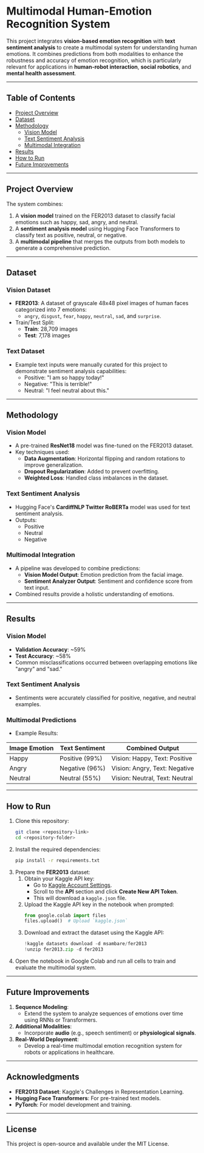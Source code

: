 # Multimodal Human-Emotion Recognition System

This project integrates **vision-based emotion recognition** with **text sentiment analysis** to create a multimodal system for understanding human emotions. It combines predictions from both modalities to enhance the robustness and accuracy of emotion recognition, which is particularly relevant for applications in **human-robot interaction**, **social robotics**, and **mental health assessment**.

---

## Table of Contents
- [Project Overview](#project-overview)
- [Dataset](#dataset)
- [Methodology](#methodology)
  - [Vision Model](#vision-model)
  - [Text Sentiment Analysis](#text-sentiment-analysis)
  - [Multimodal Integration](#multimodal-integration)
- [Results](#results)
- [How to Run](#how-to-run)
- [Future Improvements](#future-improvements)

---

## Project Overview
The system combines:
1. A **vision model** trained on the FER2013 dataset to classify facial emotions such as happy, sad, angry, and neutral.
2. A **sentiment analysis model** using Hugging Face Transformers to classify text as positive, neutral, or negative.
3. A **multimodal pipeline** that merges the outputs from both models to generate a comprehensive prediction.

---

## Dataset
### Vision Dataset
- **FER2013**: A dataset of grayscale 48x48 pixel images of human faces categorized into 7 emotions:
  - `angry`, `disgust`, `fear`, `happy`, `neutral`, `sad`, and `surprise`.
- Train/Test Split: 
  - **Train**: 28,709 images
  - **Test**: 7,178 images

### Text Dataset
- Example text inputs were manually curated for this project to demonstrate sentiment analysis capabilities:
  - Positive: "I am so happy today!"
  - Negative: "This is terrible!"
  - Neutral: "I feel neutral about this."

---

## Methodology

### Vision Model
- A pre-trained **ResNet18** model was fine-tuned on the FER2013 dataset.
- Key techniques used:
  - **Data Augmentation**: Horizontal flipping and random rotations to improve generalization.
  - **Dropout Regularization**: Added to prevent overfitting.
  - **Weighted Loss**: Handled class imbalances in the dataset.

### Text Sentiment Analysis
- Hugging Face's **CardiffNLP Twitter RoBERTa** model was used for text sentiment analysis.
- Outputs:
  - Positive
  - Neutral
  - Negative

### Multimodal Integration
- A pipeline was developed to combine predictions:
  - **Vision Model Output**: Emotion prediction from the facial image.
  - **Sentiment Analyzer Output**: Sentiment and confidence score from text input.
- Combined results provide a holistic understanding of emotions.

---

## Results

### Vision Model
- **Validation Accuracy**: ~59%
- **Test Accuracy**: ~58%
- Common misclassifications occurred between overlapping emotions like "angry" and "sad."

### Text Sentiment Analysis
- Sentiments were accurately classified for positive, negative, and neutral examples.

### Multimodal Predictions
- Example Results:

| Image Emotion | Text Sentiment         | Combined Output                              |
|---------------|------------------------|---------------------------------------------|
| Happy         | Positive (99%)         | Vision: Happy, Text: Positive               |
| Angry         | Negative (96%)         | Vision: Angry, Text: Negative               |
| Neutral       | Neutral (55%)          | Vision: Neutral, Text: Neutral              |

---

## How to Run
1. Clone this repository:
   ```bash
   git clone <repository-link>
   cd <repository-folder>
   ```
2. Install the required dependencies:
   ```bash
   pip install -r requirements.txt
   ```
3. Prepare the **FER2013** dataset:
   1. Obtain your Kaggle API key:
      - Go to [Kaggle Account Settings](https://www.kaggle.com/account).
      - Scroll to the **API** section and click **Create New API Token**.
      - This will download a `kaggle.json` file.
   2. Upload the Kaggle API key in the notebook when prompted:
      ```python
      from google.colab import files
      files.upload()  # Upload `kaggle.json`
      ```
   3. Download and extract the dataset using the Kaggle API:
      ```python
      !kaggle datasets download -d msambare/fer2013
      !unzip fer2013.zip -d fer2013
      ```
4. Open the notebook in Google Colab and run all cells to train and evaluate the multimodal system.

---

## Future Improvements
1. **Sequence Modeling**:
   - Extend the system to analyze sequences of emotions over time using RNNs or Transformers.
2. **Additional Modalities**:
   - Incorporate **audio** (e.g., speech sentiment) or **physiological signals**.
3. **Real-World Deployment**:
   - Develop a real-time multimodal emotion recognition system for robots or applications in healthcare.

---

## Acknowledgments
- **FER2013 Dataset**: Kaggle's Challenges in Representation Learning.
- **Hugging Face Transformers**: For pre-trained text models.
- **PyTorch**: For model development and training.

---

## License
This project is open-source and available under the MIT License.
